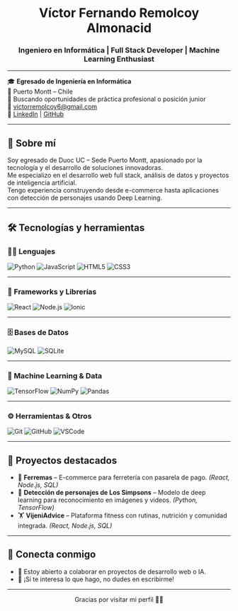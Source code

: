 <h1 align="center">Víctor Fernando Remolcoy Almonacid</h1>
<h3 align="center">Ingeniero en Informática | Full Stack Developer | Machine Learning Enthusiast</h3>

---

🎓 **Egresado de Ingeniería en Informática**  
📍 Puerto Montt – Chile  
💼 Buscando oportunidades de práctica profesional o posición junior  
📧 victorremolcoy6@gmail.com  
🔗 [LinkedIn](https://www.linkedin.com/in/victor-remolcoy) | [GitHub](https://github.com/viremolcoy)

---

## 🚀 Sobre mí

Soy egresado de Duoc UC – Sede Puerto Montt, apasionado por la tecnología y el desarrollo de soluciones innovadoras.  
Me especializo en el desarrollo web full stack, análisis de datos y proyectos de inteligencia artificial.  
Tengo experiencia construyendo desde e-commerce hasta aplicaciones con detección de personajes usando Deep Learning.

---

## 🛠️ Tecnologías y herramientas

### 👨‍💻 Lenguajes
![Python](https://img.shields.io/badge/Python-3776AB?style=for-the-badge&logo=python&logoColor=white)
![JavaScript](https://img.shields.io/badge/JavaScript-F7DF1E?style=for-the-badge&logo=javascript&logoColor=black)
![HTML5](https://img.shields.io/badge/HTML5-E34F26?style=for-the-badge&logo=html5&logoColor=white)
![CSS3](https://img.shields.io/badge/CSS3-1572B6?style=for-the-badge&logo=css3&logoColor=white)

---

### 🧰 Frameworks y Librerías
![React](https://img.shields.io/badge/React-20232A?style=for-the-badge&logo=react&logoColor=61DAFB)
![Node.js](https://img.shields.io/badge/Node.js-339933?style=for-the-badge&logo=node.js&logoColor=white)
![Ionic](https://img.shields.io/badge/Ionic-3880FF?style=for-the-badge&logo=ionic&logoColor=white)

---

### 🗄️ Bases de Datos
![MySQL](https://img.shields.io/badge/MySQL-4479A1?style=for-the-badge&logo=mysql&logoColor=white)
![SQLite](https://img.shields.io/badge/SQLite-003B57?style=for-the-badge&logo=sqlite&logoColor=white)

---

### 🤖 Machine Learning & Data
![TensorFlow](https://img.shields.io/badge/TensorFlow-FF6F00?style=for-the-badge&logo=tensorflow&logoColor=white)
![NumPy](https://img.shields.io/badge/NumPy-013243?style=for-the-badge&logo=numpy&logoColor=white)
![Pandas](https://img.shields.io/badge/Pandas-150458?style=for-the-badge&logo=pandas&logoColor=white)

---

### ⚙️ Herramientas & Otros
![Git](https://img.shields.io/badge/Git-F05032?style=for-the-badge&logo=git&logoColor=white)
![GitHub](https://img.shields.io/badge/GitHub-181717?style=for-the-badge&logo=github&logoColor=white)
![VSCode](https://img.shields.io/badge/VSCode-007ACC?style=for-the-badge&logo=visualstudiocode&logoColor=white)


---

## 📌 Proyectos destacados

- 🎯 **Ferremas** – E-commerce para ferretería con pasarela de pago. *(React, Node.js, SQL)*  
- 🧠 **Detección de personajes de Los Simpsons** – Modelo de deep learning para reconocimiento en imágenes y videos. *(Python, TensorFlow)*  
- 🏋️ **VijeniAdvice** – Plataforma fitness con rutinas, nutrición y comunidad integrada. *(React, Node.js, SQL)*


---

## 🤝 Conecta conmigo

- 💬 Estoy abierto a colaborar en proyectos de desarrollo web o IA.
- 📢 ¡Si te interesa lo que hago, no dudes en escribirme!

---

<p align="center">Gracias por visitar mi perfil 👨‍💻</p>

